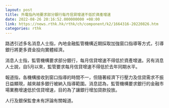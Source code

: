 ```yaml
---
layout: post
title: 外電指內地要求部分銀行每月信貸增速不低於資產增速
date: 2022-08-26 20:16:52.000000000 +08:00
link: https://news.rthk.hk/rthk/ch/component/k2/1664316-20220826.htm
categories: rthk
---
```


路透引述多名消息人士指，內地金融監管機構近期採取加強窗口指導等方式，引導銀行將更多資金投向實體經濟。

消息人士指，監管機構要求部分銀行，每月信貸增速不得低於資產增速。另有消息人士說，自5月以來，監管要求每月信貸增速不得低於去年同期水平。

報道指，各機構接收到窗口指導的時間不一，但隨著經濟下行壓力及信貸需求不振日益顯現，越來越多銀行被納入指導範圍。消息認為，監管機構要求銀行的金融市場業務增速低於信貸增速，目的為了讓銀行增加貸款投放。

人行及銀保監會未有評論有關報道。
